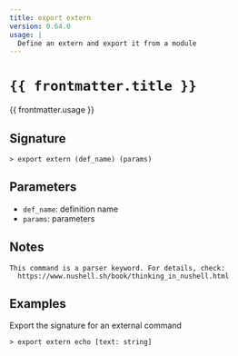 ```yaml
---
title: export extern
version: 0.64.0
usage: |
  Define an extern and export it from a module
---
```


<script>
  import { usePageFrontmatter } from '@vuepress/client';
  export default { computed: { frontmatter() { return usePageFrontmatter().value; } } }
</script>

# <code>{{ frontmatter.title }}</code>

<div style='white-space: pre-wrap;'>{{ frontmatter.usage }}</div>

## Signature

```> export extern (def_name) (params)```

## Parameters

 -  `def_name`: definition name
 -  `params`: parameters

## Notes
```text
This command is a parser keyword. For details, check:
  https://www.nushell.sh/book/thinking_in_nushell.html
```
## Examples

Export the signature for an external command
```shell
> export extern echo [text: string]
```

